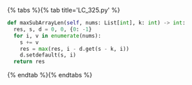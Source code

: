{% tabs %}{% tab title='LC_325.py' %}

```py
def maxSubArrayLen(self, nums: List[int], k: int) -> int:
  res, s, d = 0, 0, {0: -1}
  for i, v in enumerate(nums):
    s += v
    res = max(res, i - d.get(s - k, i))
    d.setdefault(s, i)
  return res
```

{% endtab %}{% endtabs %}
